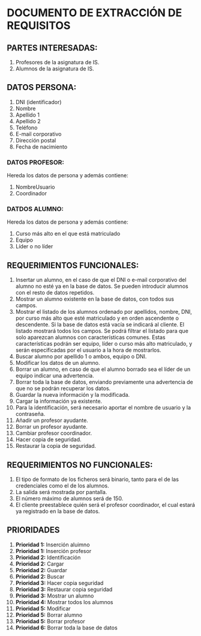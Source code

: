 # DOCUMENTO DE EXTRACCIÓN DE REQUISITOS

## PARTES INTERESADAS:
1. Profesores de la asignatura de IS.
2. Alumnos de la asignatura de IS.


## DATOS PERSONA:
1. DNI (identificador)
2. Nombre
3. Apellido 1
4. Apellido 2
5. Teléfono
6. E-mail corporativo
7. Dirección postal
8. Fecha de nacimiento

### DATOS PROFESOR:
Hereda los datos de persona y además contiene:
1. NombreUsuario
2. Coordinador

### DATDOS ALUMNO:
Hereda los datos de persona y además contiene:
1. Curso más alto en el que está matriculado
2. Equipo
3. Líder o no líder

## REQUERIMIENTOS FUNCIONALES:
1. Insertar un alumno, en el caso de que el DNI o e-mail corporativo del alumno no esté ya en la base de datos. Se pueden introducir alumnos con el resto de datos repetidos.
2. Mostrar un alumno existente en la base de datos, con todos sus campos.
3. Mostrar el listado de los alumnos ordenado por apellidos, nombre, DNI, por curso más alto que esté matriculado y en orden ascendente o descendente. Si la base de datos está vacía se indicará al cliente. El listado mostrará todos los campos. Se podrá filtrar el listado para que solo aparezcan alumnos con características comunes. Estas características podrán ser equipo, líder o curso más alto matriculado, y serán especificadas por el usuario a la hora de mostrarlos.
4. Buscar alumno por apellido 1 o ambos, equipo o DNI.
5. Modificar los datos de un alumno.
6. Borrar un alumno, en caso de que el alumno borrado sea el líder de un equipo indicar una advertencia.
7. Borrar toda la base de datos, enviando previamente una advertencia de que no se podrán recuperar los datos.
8. Guardar la nueva información y la modificada.
9. Cargar la información ya existente.
10. Para la identificación, será necesario aportar el nombre de usuario y la contraseña.
11. Añadir un profesor ayudante.
12. Borrar un profesor ayudante.
13. Cambiar profesor coordinador.
14. Hacer copia de seguridad.
15. Restaurar la copia de seguridad.

## REQUERIMIENTOS NO FUNCIONALES:
1. El tipo de formato de los ficheros será binario, tanto para el de las credenciales como el de los alumnos.
2. La salida será mostrada por pantalla.
3. El número máximo de alumnos será de 150.
4. El cliente preestablece quién será el profesor coordinador, el cual estará ya registrado en la base de datos.

## PRIORIDADES
1. **Prioridad 1:** Inserción aluimno
2. **Prioridad 1:** Inserción profesor
3. **Prioridad 2:** Identificación
4. **Prioridad 2:** Cargar
5. **Prioridad 2:** Guardar
6. **Prioridad 2:** Buscar
7. **Prioridad 3:** Hacer copia seguridad
8. **Prioridad 3:** Restaurar copia seguridad
9. **Prioridad 3:** Mostrar un alumno
10. **Prioridad 4:** Mostrar todos los alumnos 
11. **Prioridad 5:** Modificar
12. **Prioridad 5:** Borrar alumno
13. **Prioridad 5:** Borrar profesor
14. **Prioridad 6:** Borrar toda la base de datos
